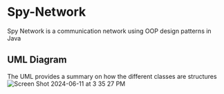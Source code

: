 # Spy-Network
Spy Network is a communication network using OOP design patterns in Java

## UML Diagram
The UML provides a summary on how the different classes are structures <br>
![Screen Shot 2024-06-11 at 3 35 27 PM](https://github.com/RafikTawfik2002/Spy-Network/assets/82530064/04b814e4-6738-4b10-88fd-445055d9ab00)
